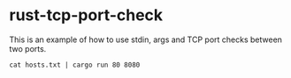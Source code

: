 # rust-tcp-port-check
This is an example of how to use stdin, args and TCP port checks between two ports.

`cat hosts.txt | cargo run 80 8080`